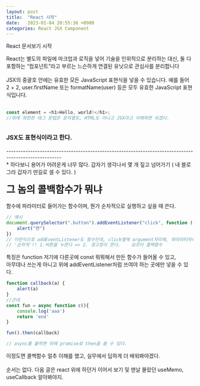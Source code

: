 ```yaml
---
layout: post
title:  "React 시작"
date:   2023-01-04 20:55:36 +0900
categories: React JSX Component
---
```

React 문서보기 시작

<div>
    <div>React는 별도의 파일에 마크업과 로직을 넣어 기술을 인위적으로 분리하는 대신, 둘 다 포함하는 “컴포넌트”라고 부르는 느슨하게 연결된 유닛으로 관심사를 분리합니다</div><br/>
    <div>JSX의 중괄호 안에는 유효한 모든 JavaScript 표현식을 넣을 수 있습니다. 예를 들어 2 + 2, user.firstName 또는 formatName(user) 등은 모두 유효한 JavaScript 표현식입니다.</div>
    <br/>
</div>

```javascript
const element = <h1>Hello, world!</h1>;
//위에 희한한 태그 문법은 문자열도, HTML도 아니고 JSX라고 이해하면 되겠다.
```
<br/>
<div style="font-weight: bold; font-size: 16px;">JSX도 표현식이라고 한다.</div>
<br/>
<div>
    <div>-----------------------------------------------------------------------------------------------------</div>
    <div>* 하다보니 용어가 어려운게 너무 많다. 갑자기 생각나서 몇 개 짚고 넘어가기 ( 내 블로그라 갑자기 딴길로 셀 수 있다. )</div>
    <br/><div style="font-weight: bold; font-size: 26px;">그 놈의 콜백함수가 뭐냐</div>
    <br/><div>함수에 파라미터로 들어가는 함수이며, 뭔가 순차적으로 실행하고 싶을 때 쓴다.</div>
</div>

```javascript
// 예시
document.querySelector(".button").addEventListener("click", function (()=>{
    alert("짠")
})
// 이런식으로 addEventListener도 함수인데, click옆에 argument자리에, 파라미터자리에 함수가 들어갔다. 
// '순차적'!! 1.버튼을 누른다 => 2. 경고창이 뜬다.    요것이 콜백함수
```

<div>특징은 function 저기에 다른곳에 const 뭐뭐해서 만든 함수가 들어올 수 있고,</div>
<div>아무데나 쓰는게 아니고 위에 addEventListener처럼 쓰여야 하는 곳에만 넣을 수 있다.</div>

```javascript
function callback(a) {
    alert(a)
}
//근데 
const fun = async function c(){
    console.log('aaa')
    return 'end'
}

fun().then(callback)

// async를 붙히면 뒤에 promise로 then을 쓸 수 있다.
```

<div>이정도면 콜백함수 얼추 이해를 했고, 실무에서 딥하게 더 배워봐야겠다.</div>
<br />

<div>순서는 없다. 다음 글은 react 위에 하던거 이어서 보기 및 맨날 몰랐던 useMemo, useCallback 알아봐야지.</div>
